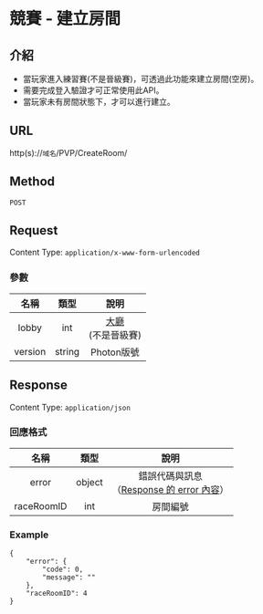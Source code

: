 # 競賽 - 建立房間

## 介紹

- 當玩家進入練習賽(不是晉級賽)，可透過此功能來建立房間(空房)。
- 需要完成登入驗證才可正常使用此API。
- 當玩家未有房間狀態下，才可以進行建立。

## URL

http(s)://`域名`/PVP/CreateRoom/

## Method

`POST`

## Request

Content Type: `application/x-www-form-urlencoded`

### 參數

| 名稱 | 類型 | 說明 |
|:-:|:-:|:-:|
| lobby | int |  [大廳](../codes/race.md#lobby)<br>(不是晉級賽) |
| version | string |  Photon版號 |

## Response

Content Type: `application/json`

### 回應格式

| 名稱 | 類型 | 說明 |
|:-:|:-:|:-:|
| error | object | 錯誤代碼與訊息<br>（[Response 的 error 內容](../response.md#error)） |
| raceRoomID | int | 房間編號 |


### Example
	{
		"error": {
			"code": 0,
			"message": ""
		},
		"raceRoomID": 4
	}

